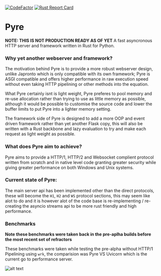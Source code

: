 [![CodeFactor](https://www.codefactor.io/repository/github/project-dream-weaver/pyre/badge)](https://www.codefactor.io/repository/github/project-dream-weaver/pyre)
[![Rust Report Card](https://rust-reportcard.xuri.me/badge/github.com/Project-Dream-Weaver/Pyre)](https://rust-reportcard.xuri.me/report/github.com/Project-Dream-Weaver/Pyre)

# Pyre
**NOTE: THIS IS NOT PRODUCTION READY AS OF YET**
A fast asyncronous HTTP server and framework written in Rust for Python.

### Why yet another webserver and framework?
The motivation behind Pyre is to provide a more robust webserver design, unlike Japronto which is only compatible with its own framework; Pyre is ASGI compatible and offers higher performance in raw execution speed without even taking HTTP pipelining or other methods into the equation.

What Pyre certainly isnt is light weight, Pyre preferes to pool memory and re-use allocation rather than trying to use as little memory as possible, although it would be possible to customise the source code and lower the buffer limits to put Pyre into a lighter memory setting.

The framework side of Pyre is designed to add a more OOP and event driven framework rather than yet another Flask copy, this will also be written with a Rust backbone and lazy evaluation to try and make each request as light weight as possible.


### What does Pyre aim to achieve?
Pyre aims to provide a HTTP/1, HTTP/2 and Websocket complient protocol written from scratch and in native level code granting greater security while giving greater performance on both Windows and Unix systems.

### Current state of Pyre:
The main server api has been implemented other than the direct protocols, these will become the `H1`, `H2` and `WS` protocol sections, this may seem like alot to do and it is however alot of the code base is re-implementing / re-creating the asyncio streams api to be more rust friendly and high performance.

### Benchmarks
**Note these benchmarks were taken back in the pre-aplha builds before the most recent set of refractors**

These benchmarks were taken while testing the pre-alpha without HTTP/1 Pipelining using `wrk`, the comparision was Pyre VS Uvicorn which is the current go to performance server.

![alt text](https://github.com/Project-Dream-Weaver/Pyre/blob/main/images/bench-pre-alpha.png "Pyre Benchmarks")
